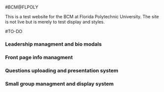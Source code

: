 #BCM@FLPOLY

This is a test website for the BCM at Florida Polytechnic University. The site is not live but is merely to test display and styles.

#TO-DO
### Leadership managment and bio modals
### Front page info managment
### Questions uploading and presentation system
### Small group managment and display system
